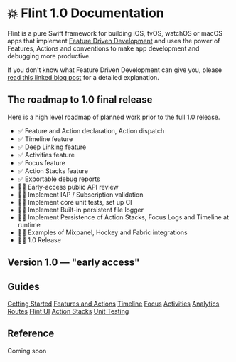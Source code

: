 # 💥 Flint 1.0 Documentation

Flint is a pure Swift framework for building iOS, tvOS, watchOS or macOS apps that implement [Feature Driven Development](http://montanafloss.co/feature-driven-development) and uses the power of Features, Actions and conventions to make app development and debugging more productive. 

If you don't know what Feature Driven Development can give you, please [read this linked blog post](http://montanafloss.co/feature-driven-development) for a detailed explanation.

## The roadmap to 1.0 final release

Here is a high level roadmap  of planned work prior to the full 1.0 release.

* ✅ Feature and Action declaration, Action dispatch
* ✅ Timeline feature
* ✅ Deep Linking feature
* ✅ Activities feature
* ✅ Focus feature
* ✅ Action Stacks feature
* ✅ Exportable debug reports
* 👨‍💻 Early-access public API review 
* 👨‍💻 Implement IAP / Subscription validation
* 👨‍💻 Implement core unit tests, set up CI
* 👨‍💻 Implement Built-in persistent file logger
* 👨‍💻 Implement Persistence of Action Stacks, Focus Logs and Timeline at runtime
* 👨‍💻 Examples of Mixpanel, Hockey and Fabric integrations
* 👨‍💻 1.0 Release

## Version 1.0 — "early access" 

## Guides

[Getting Started](guides/getting_tarted.md)
[Features and Actions](guides/features_and_actions.md)
[Timeline](guides/timeline.md)
[Focus](guides/focus.md)
[Activities](guides/activites.md)
[Analytics](guides/analytics.md)
[Routes](guides/routes.md)
[Flint UI](guides/flint_ui.md)
[Action Stacks](guides/actions_stacks.md)
[Unit Testing](guides/testing.md)

## Reference

Coming soon

